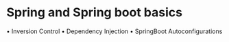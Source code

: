 # Spring and Spring boot basics
• Inversion Control
• Dependency Injection
• SpringBoot Autoconfigurations

